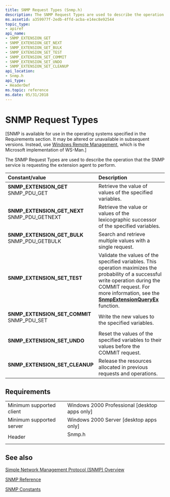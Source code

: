 ```yaml
---
title: SNMP Request Types (Snmp.h)
description: The SNMP Request Types are used to describe the operation that the SNMP service is requesting the extension agent to perform.
ms.assetid: a359977f-2edb-4ffd-acba-e14ec8e92544
topic_type:
- apiref
api_name:
- SNMP_EXTENSION_GET
- SNMP_EXTENSION_GET_NEXT
- SNMP_EXTENSION_GET_BULK
- SNMP_EXTENSION_SET_TEST
- SNMP_EXTENSION_SET_COMMIT
- SNMP_EXTENSION_SET_UNDO
- SNMP_EXTENSION_SET_CLEANUP
api_location:
- Snmp.h
api_type:
- HeaderDef
ms.topic: reference
ms.date: 05/31/2018
---
```


# SNMP Request Types

\[SNMP is available for use in the operating systems specified in the Requirements section. It may be altered or unavailable in subsequent versions. Instead, use [Windows Remote Management](/windows/desktop/WinRM/portal), which is the Microsoft implementation of WS-Man.\]

The SNMP Request Types are used to describe the operation that the SNMP service is requesting the extension agent to perform.



| Constant/value                                                                                                                                                                                                                                                          | Description                                                                                                                                                                                                                                                 |
|:------------------------------------------------------------------------------------------------------------------------------------------------------------------------------------------------------------------------------------------------------------------------|:------------------------------------------------------------------------------------------------------------------------------------------------------------------------------------------------------------------------------------------------------------|
| <span id="SNMP_EXTENSION_GET"></span><span id="snmp_extension_get"></span><dl> <dt>**SNMP\_EXTENSION\_GET**</dt> <dt>SNMP\_PDU\_GET</dt> </dl>                       | Retrieve the value of values of the specified variables.<br/>                                                                                                                                                                                         |
| <span id="SNMP_EXTENSION_GET_NEXT"></span><span id="snmp_extension_get_next"></span><dl> <dt>**SNMP\_EXTENSION\_GET\_NEXT**</dt> <dt>SNMP\_PDU\_GETNEXT</dt> </dl>   | Retrieve the value or values of the lexicographic successor of the specified variables.<br/>                                                                                                                                                          |
| <span id="SNMP_EXTENSION_GET_BULK"></span><span id="snmp_extension_get_bulk"></span><dl> <dt>**SNMP\_EXTENSION\_GET\_BULK**</dt> <dt>SNMP\_PDU\_GETBULK</dt> </dl>   | Search and retrieve multiple values with a single request.<br/>                                                                                                                                                                                       |
| <span id="SNMP_EXTENSION_SET_TEST"></span><span id="snmp_extension_set_test"></span><dl> <dt>**SNMP\_EXTENSION\_SET\_TEST**</dt> </dl>                                                                           | Validate the values of the specified variables. This operation maximizes the probability of a successful write operation during the COMMIT request. For more information, see the [**SnmpExtensionQueryEx**](/windows/desktop/api/Snmp/nf-snmp-snmpextensionqueryex) function.<br/> |
| <span id="SNMP_EXTENSION_SET_COMMIT"></span><span id="snmp_extension_set_commit"></span><dl> <dt>**SNMP\_EXTENSION\_SET\_COMMIT**</dt> <dt>SNMP\_PDU\_SET</dt> </dl> | Write the new values to the specified variables.<br/>                                                                                                                                                                                                 |
| <span id="SNMP_EXTENSION_SET_UNDO"></span><span id="snmp_extension_set_undo"></span><dl> <dt>**SNMP\_EXTENSION\_SET\_UNDO**</dt> </dl>                                                                           | Reset the values of the specified variables to their values before the COMMIT request.<br/>                                                                                                                                                           |
| <span id="SNMP_EXTENSION_SET_CLEANUP"></span><span id="snmp_extension_set_cleanup"></span><dl> <dt>**SNMP\_EXTENSION\_SET\_CLEANUP**</dt> </dl>                                                                  | Release the resources allocated in previous requests and operations.<br/>                                                                                                                                                                             |



## Requirements



|                                     |                                                                                   |
|-------------------------------------|-----------------------------------------------------------------------------------|
| Minimum supported client<br/> | Windows 2000 Professional \[desktop apps only\]<br/>                        |
| Minimum supported server<br/> | Windows 2000 Server \[desktop apps only\]<br/>                              |
| Header<br/>                   | <dl> <dt>Snmp.h</dt> </dl> |



## See also

<dl> <dt>

[Simple Network Management Protocol (SNMP) Overview](simple-network-management-protocol-snmp-.md)
</dt> <dt>

[SNMP Reference](snmp-reference.md)
</dt> <dt>

[SNMP Constants](snmp-constants.md)
</dt> </dl>

 

